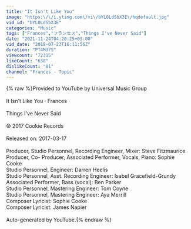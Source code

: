 ```yaml
---
title: "It Isn't Like You"
image: "https:\/\/i.ytimg.com\/vi\/bYL0LdSbX3E\/hqdefault.jpg"
vid_id: "bYL0LdSbX3E"
categories: "Music"
tags: ["Frances","フランセス","Things I've Never Said"]
date: "2021-11-24T04:20:25+03:00"
vid_date: "2018-07-23T16:11:56Z"
duration: "PT4M37S"
viewcount: "72315"
likeCount: "638"
dislikeCount: "81"
channel: "Frances - Topic"
---
```

{% raw %}Provided to YouTube by Universal Music Group<br /><br />It Isn't Like You · Frances<br /><br />Things I've Never Said<br /><br />℗ 2017 Cookie Records<br /><br />Released on: 2017-03-17<br /><br />Producer, Studio  Personnel, Recording  Engineer, Mixer: Steve Fitzmaurice<br />Producer, Co- Producer, Associated  Performer, Vocals, Piano: Sophie Cooke<br />Studio  Personnel, Engineer: Darren Heelis<br />Studio  Personnel, Asst.  Recording  Engineer: Isabel Gracefield-Grundy<br />Associated  Performer, Bass (vocal): Ben Parker<br />Studio  Personnel, Mastering  Engineer: Tom Coyne<br />Studio  Personnel, Mastering  Engineer: Aya Merrill<br />Composer  Lyricist: Sophie Cooke<br />Composer  Lyricist: James Napier<br /><br />Auto-generated by YouTube.{% endraw %}
